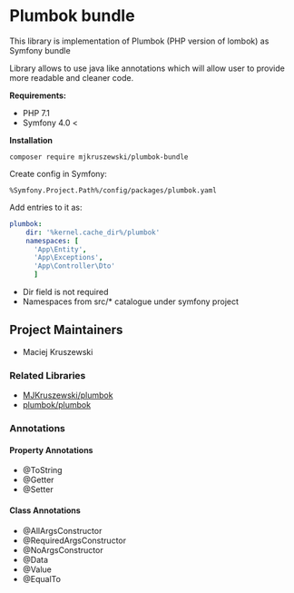 # Plumbok bundle #

This library is implementation of Plumbok (PHP version of lombok) as Symfony bundle

Library allows to use java like annotations which will allow user to provide more readable
and cleaner code.

**Requirements:**
* PHP 7.1
* Symfony 4.0 <

**Installation**

```composer require mjkruszewski/plumbok-bundle```

Create config in Symfony:

```%Symfony.Project.Path%/config/packages/plumbok.yaml```

Add entries to it as:

```yaml
plumbok:
    dir: '%kernel.cache_dir%/plumbok'
    namespaces: [
      'App\Entity',
      'App\Exceptions',
      'App\Controller\Dto'
      ]
```

* Dir field is not required
* Namespaces from src/* catalogue under symfony project

## Project Maintainers
* Maciej Kruszewski

### Related Libraries
* [MJKruszewski/plumbok](https://github.com/MJKruszewski/plumbok)
* [plumbok/plumbok](https://github.com/plumbok/plumbok)

### Annotations

#### Property Annotations
* @ToString
* @Getter
* @Setter

#### Class Annotations
* @AllArgsConstructor
* @RequiredArgsConstructor
* @NoArgsConstructor
* @Data
* @Value
* @EqualTo